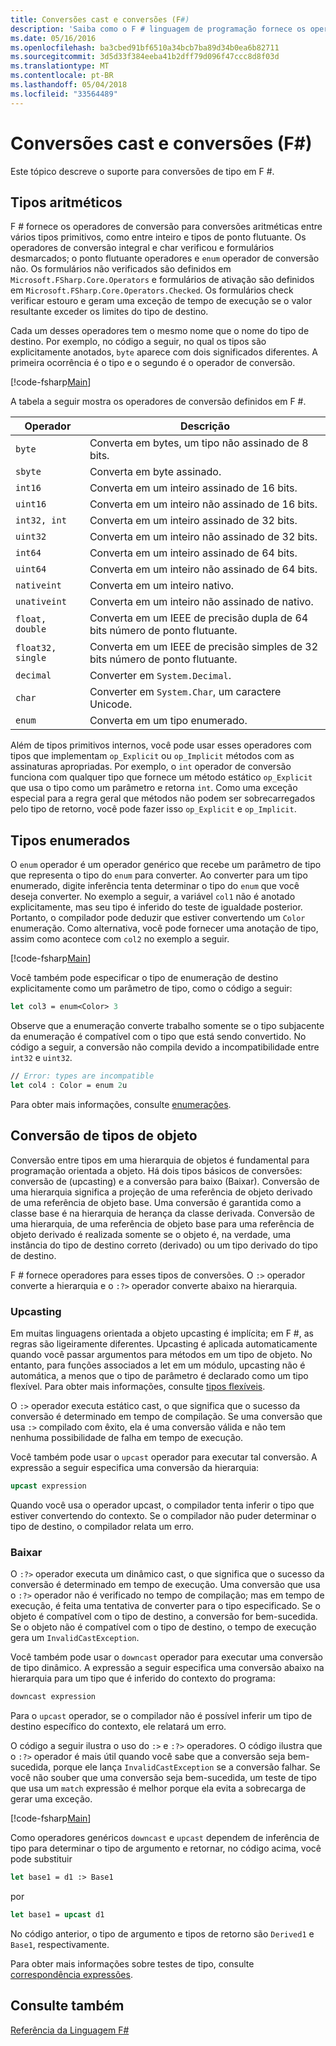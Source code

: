 ```yaml
---
title: Conversões cast e conversões (F#)
description: 'Saiba como o F # linguagem de programação fornece os operadores de conversão para conversões aritméticas entre vários tipos primitivos.'
ms.date: 05/16/2016
ms.openlocfilehash: ba3cbed91bf6510a34bcb7ba89d34b0ea6b82711
ms.sourcegitcommit: 3d5d33f384eeba41b2dff79d096f47ccc8d8f03d
ms.translationtype: MT
ms.contentlocale: pt-BR
ms.lasthandoff: 05/04/2018
ms.locfileid: "33564489"
---
```

# <a name="casting-and-conversions-f"></a>Conversões cast e conversões (F#)

Este tópico descreve o suporte para conversões de tipo em F #.

## <a name="arithmetic-types"></a>Tipos aritméticos
F # fornece os operadores de conversão para conversões aritméticas entre vários tipos primitivos, como entre inteiro e tipos de ponto flutuante. Os operadores de conversão integral e char verificou e formulários desmarcados; o ponto flutuante operadores e `enum` operador de conversão não. Os formulários não verificados são definidos em `Microsoft.FSharp.Core.Operators` e formulários de ativação são definidos em `Microsoft.FSharp.Core.Operators.Checked`. Os formulários check verificar estouro e geram uma exceção de tempo de execução se o valor resultante exceder os limites do tipo de destino.

Cada um desses operadores tem o mesmo nome que o nome do tipo de destino. Por exemplo, no código a seguir, no qual os tipos são explicitamente anotados, `byte` aparece com dois significados diferentes. A primeira ocorrência é o tipo e o segundo é o operador de conversão.

[!code-fsharp[Main](../../../samples/snippets/fsharp/lang-ref-2/snippet4401.fs)]

A tabela a seguir mostra os operadores de conversão definidos em F #.

|Operador|Descrição|
|--------|-----------|
|`byte`|Converta em bytes, um tipo não assinado de 8 bits.|
|`sbyte`|Converta em byte assinado.|
|`int16`|Converta em um inteiro assinado de 16 bits.|
|`uint16`|Converta em um inteiro não assinado de 16 bits.|
|`int32, int`|Converta em um inteiro assinado de 32 bits.|
|`uint32`|Converta em um inteiro não assinado de 32 bits.|
|`int64`|Converta em um inteiro assinado de 64 bits.|
|`uint64`|Converta em um inteiro não assinado de 64 bits.|
|`nativeint`|Converta em um inteiro nativo.|
|`unativeint`|Converta em um inteiro não assinado de nativo.|
|`float, double`|Converta em um IEEE de precisão dupla de 64 bits número de ponto flutuante.|
|`float32, single`|Converta em um IEEE de precisão simples de 32 bits número de ponto flutuante.|
|`decimal`|Converter em `System.Decimal`.|
|`char`|Converter em `System.Char`, um caractere Unicode.|
|`enum`|Converta em um tipo enumerado.|
Além de tipos primitivos internos, você pode usar esses operadores com tipos que implementam `op_Explicit` ou `op_Implicit` métodos com as assinaturas apropriadas. Por exemplo, o `int` operador de conversão funciona com qualquer tipo que fornece um método estático `op_Explicit` que usa o tipo como um parâmetro e retorna `int`. Como uma exceção especial para a regra geral que métodos não podem ser sobrecarregados pelo tipo de retorno, você pode fazer isso `op_Explicit` e `op_Implicit`.

## <a name="enumerated-types"></a>Tipos enumerados
O `enum` operador é um operador genérico que recebe um parâmetro de tipo que representa o tipo do `enum` para converter. Ao converter para um tipo enumerado, digite inferência tenta determinar o tipo do `enum` que você deseja converter. No exemplo a seguir, a variável `col1` não é anotado explicitamente, mas seu tipo é inferido do teste de igualdade posterior. Portanto, o compilador pode deduzir que estiver convertendo um `Color` enumeração. Como alternativa, você pode fornecer uma anotação de tipo, assim como acontece com `col2` no exemplo a seguir.

[!code-fsharp[Main](../../../samples/snippets/fsharp/lang-ref-2/snippet4402.fs)]
    
Você também pode especificar o tipo de enumeração de destino explicitamente como um parâmetro de tipo, como o código a seguir:

```fsharp
let col3 = enum<Color> 3
```

Observe que a enumeração converte trabalho somente se o tipo subjacente da enumeração é compatível com o tipo que está sendo convertido. No código a seguir, a conversão não compila devido a incompatibilidade entre `int32` e `uint32`.

```fsharp
// Error: types are incompatible
let col4 : Color = enum 2u
```

Para obter mais informações, consulte [enumerações](enumerations.md).

## <a name="casting-object-types"></a>Conversão de tipos de objeto
Conversão entre tipos em uma hierarquia de objetos é fundamental para programação orientada a objeto. Há dois tipos básicos de conversões: conversão de (upcasting) e a conversão para baixo (Baixar). Conversão de uma hierarquia significa a projeção de uma referência de objeto derivado de uma referência de objeto base. Uma conversão é garantida como a classe base é na hierarquia de herança da classe derivada. Conversão de uma hierarquia, de uma referência de objeto base para uma referência de objeto derivado é realizada somente se o objeto é, na verdade, uma instância do tipo de destino correto (derivado) ou um tipo derivado do tipo de destino.

F # fornece operadores para esses tipos de conversões. O `:>` operador converte a hierarquia e o `:?>` operador converte abaixo na hierarquia.

### <a name="upcasting"></a>Upcasting
Em muitas linguagens orientada a objeto upcasting é implícita; em F #, as regras são ligeiramente diferentes. Upcasting é aplicada automaticamente quando você passar argumentos para métodos em um tipo de objeto. No entanto, para funções associados a let em um módulo, upcasting não é automática, a menos que o tipo de parâmetro é declarado como um tipo flexível. Para obter mais informações, consulte [tipos flexíveis](flexible-Types.md).

O `:>` operador executa estático cast, o que significa que o sucesso da conversão é determinado em tempo de compilação. Se uma conversão que usa `:>` compilado com êxito, ela é uma conversão válida e não tem nenhuma possibilidade de falha em tempo de execução.

Você também pode usar o `upcast` operador para executar tal conversão. A expressão a seguir especifica uma conversão da hierarquia:

```fsharp
upcast expression
```

Quando você usa o operador upcast, o compilador tenta inferir o tipo que estiver convertendo do contexto. Se o compilador não puder determinar o tipo de destino, o compilador relata um erro.

### <a name="downcasting"></a>Baixar
O `:?>` operador executa um dinâmico cast, o que significa que o sucesso da conversão é determinado em tempo de execução. Uma conversão que usa o `:?>` operador não é verificado no tempo de compilação; mas em tempo de execução, é feita uma tentativa de converter para o tipo especificado. Se o objeto é compatível com o tipo de destino, a conversão for bem-sucedida. Se o objeto não é compatível com o tipo de destino, o tempo de execução gera um `InvalidCastException`.

Você também pode usar o `downcast` operador para executar uma conversão de tipo dinâmico. A expressão a seguir especifica uma conversão abaixo na hierarquia para um tipo que é inferido do contexto do programa:

```fsharp
downcast expression
```

Para o `upcast` operador, se o compilador não é possível inferir um tipo de destino específico do contexto, ele relatará um erro.

O código a seguir ilustra o uso do `:>` e `:?>` operadores. O código ilustra que o `:?>` operador é mais útil quando você sabe que a conversão seja bem-sucedida, porque ele lança `InvalidCastException` se a conversão falhar. Se você não souber que uma conversão seja bem-sucedida, um teste de tipo que usa um `match` expressão é melhor porque ela evita a sobrecarga de gerar uma exceção.

[!code-fsharp[Main](../../../samples/snippets/fsharp/lang-ref-2/snippet4403.fs)]

Como operadores genéricos `downcast` e `upcast` dependem de inferência de tipo para determinar o tipo de argumento e retornar, no código acima, você pode substituir

```fsharp
let base1 = d1 :> Base1
```

por

```fsharp
let base1 = upcast d1
```

No código anterior, o tipo de argumento e tipos de retorno são `Derived1` e `Base1`, respectivamente.

Para obter mais informações sobre testes de tipo, consulte [correspondência expressões](match-Expressions.md).

## <a name="see-also"></a>Consulte também
[Referência da Linguagem F#](index.md)
